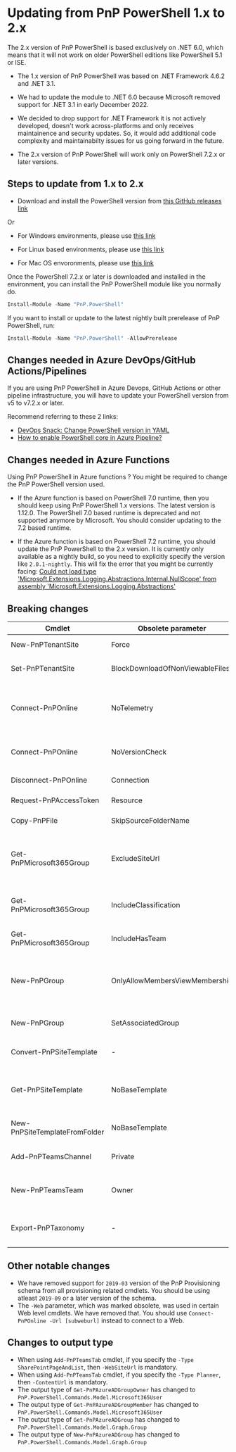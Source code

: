 # Updating from PnP PowerShell 1.x to 2.x

The 2.x version of PnP PowerShell is based exclusively on .NET 6.0, which means that it will not work on older PowerShell editions like PowerShell 5.1 or ISE.

- The 1.x version of PnP PowerShell was based on .NET Framework 4.6.2 and .NET 3.1.

- We had to update the module to .NET 6.0 because Microsoft removed support for .NET 3.1 in early December 2022.

- We decided to drop support for .NET Framework it is not actively developed, doesn't work across-platforms and only receives maintainence and security updates. So, it would add additional code complexity and maintainabilty issues for us going forward in the future.

- The 2.x version of PnP PowerShell will work only on PowerShell 7.2.x or later versions.

## Steps to update from 1.x to 2.x

- Download and install the PowerShell version from [this GitHub releases link](https://aka.ms/powershell-release?tag=lts)

Or

- For Windows environments, please use [this link](https://learn.microsoft.com/en-us/powershell/scripting/install/installing-powershell-on-windows?view=powershell-7.2)

- For Linux based environments, please use [this link](https://learn.microsoft.com/en-us/powershell/scripting/install/installing-powershell-on-linux?view=powershell-7.2)

- For Mac OS envoronments, please use [this link](https://learn.microsoft.com/en-us/powershell/scripting/install/installing-powershell-on-macos?view=powershell-7.2)

Once the PowerShell 7.2.x or later is downloaded and installed in the environment, you can install the PnP PowerShell module like you normally do.

```powershell
Install-Module -Name "PnP.PowerShell"
```

If you want to install or update to the latest nightly built prerelease of PnP PowerShell, run:

```powershell
Install-Module -Name "PnP.PowerShell" -AllowPrerelease
```

## Changes needed in Azure DevOps/GitHub Actions/Pipelines

If you are using PnP PowerShell in Azure Devops, GitHub Actions or other pipeline infrastructure, you will have to update your PowerShell version from v5 to v7.2.x or later.

Recommend referring to these 2 links:

- [DevOps Snack: Change PowerShell version in YAML](https://microsoft-bitools.blogspot.com/2021/02/devops-snack-change-powershell-version.html)
- [How to enable PowerShell core in Azure Pipeline?](https://theautomationcode.com/how-to-enable-powershell-core-in-azure-pipeline/)

## Changes needed in Azure Functions

Using PnP PowerShell in Azure functions ? You might be required to change the PnP PowerShell version used.

- If the Azure function is based on PowerShell 7.0 runtime, then you should keep using PnP PowerShell 1.x versions. The latest version is 1.12.0. The PowerShell 7.0 based runtime is deprecated and not supported anymore by Microsoft. You should consider updating to the 7.2 based runtime.

- If the Azure function is based on PowerShell 7.2 runtime, you should update the PnP PowerShell to the 2.x version. It is currently only available as a nightly build, so you need to explicitly specify the version like `2.0.1-nightly`. This will fix the error that you might be currently facing:  [Could not load type 'Microsoft.Extensions.Logging.Abstractions.Internal.NullScope' from assembly 'Microsoft.Extensions.Logging.Abstractions'](https://github.com/pnp/powershell/issues/2136)

## Breaking changes

| **Cmdlet** | **Obsolete parameter** | **Replacement parameter** | **Comment** |
| ----------- | ---------------------- | -------------------- | --------------------- |
| New-PnPTenantSite | Force | - | The parameter was obsolete and not used. It has been removed. |
| Set-PnPTenantSite | BlockDownloadOfNonViewableFiles | AllowDownloadingNonWebViewableFiles | The parameter was obsolete and hence removed. Use `AllowDownloadingNonWebViewableFiles` |
| Connect-PnPOnline | NoTelemetry | - | The parameter was obsolete and hence removed. Use `$env:PNP_DISABLETELEMETRY` environment variable or `Disable-PnPTelemetry/Enable-PnPTelemetry` cmdlet |
| Connect-PnPOnline | NoVersionCheck | - | The parameter was obsolete and hence removed. Use `$env:PNPPOWERSHELL_UPDATECHECK` environment variable |
| Disconnect-PnPOnline | Connection | - | The parameter was obsolete and hence removed. |
| Request-PnPAccessToken | Resource | Scopes | The parameter was obsolete and hence removed. Use `Scopes` instead |
| Copy-PnPFile | SkipSourceFolderName | - | The parameter was obsolete and has no effect currently nor was it used |
| Get-PnPMicrosoft365Group | ExcludeSiteUrl | IncludeSiteUrl | The parameter was obsolete and hence removed. The site url is now excluded by default. Use `IncludeSiteUrl` instead to include the site url of the underlying SharePoint site. |
| Get-PnPMicrosoft365Group | IncludeClassification | - | The parameter was obsolete and hence removed. The site classification is now included by default. |
| Get-PnPMicrosoft365Group | IncludeHasTeam | - | The parameter was obsolete and hence removed. The `HasTeam` is now included by default. |
| New-PnPGroup | OnlyAllowMembersViewMembership | - | The parameter was obsolete and hence removed. It is now done by default. Use `DisallowMembersViewMembership` to disallow group members viewing membership |
| New-PnPGroup | SetAssociatedGroup | - | The parameter was obsolete and hence removed. Use `Set-PnPGroup` cmdlet instead. |
| Convert-PnPSiteTemplate | - | - | We have removed support for `2019-03` provisioning schema. Use `2019-09` or later versions |
| Get-PnPSiteTemplate | NoBaseTemplate | - | The parameter was obsolete and hence removed. Use of this parameter is generally not required/recommended. It will use the connected web template |
| New-PnPSiteTemplateFromFolder | NoBaseTemplate | - | We have removed support for `2019-03` provisioning schema. Use `2019-09` or later versions |
| Add-PnPTeamsChannel | Private | ChannelType | The parameter was obsolete and hence removed. Use `-ChannelType` instead |
| New-PnPTeamsTeam | Owner | Owners | The parameter was obsolete and hence removed. Use `-Owners` instead which supports setting multiple owner of a Teams team |
| Export-PnPTaxonomy | - | - | The cmdlet does not support export of taxonomy using `UTF-7` encoding. If `UTF-7` is specified, it will switch to `UTF-8` encoding |

## Other notable changes

- We have removed support for `2019-03` version of the PnP Provisioning schema from all provisioning related cmdlets. You should be using atleast `2019-09` or a later version of the schema.
- The `-Web` parameter, which was marked obsolete, was used in certain Web level cmdlets. We have removed that. You should use `Connect-PnPOnline -Url [subweburl]` instead to connect to a Web.

## Changes to output type

- When using `Add-PnPTeamsTab` cmdlet, if you specify the `-Type SharePointPageAndList`, then `-WebSiteUrl` is mandatory.
- When using `Add-PnPTeamsTab` cmdlet, if you specify the `-Type Planner`, then `-ContentUrl` is mandatory.
- The output type of `Get-PnPAzureADGroupOwner` has changed to `PnP.PowerShell.Commands.Model.Microsoft365User`
- The output type of `Get-PnPAzureADGroupMember` has changed to `PnP.PowerShell.Commands.Model.Microsoft365User`
- The output type of `Get-PnPAzureADGroup` has changed to `PnP.PowerShell.Commands.Model.Graph.Group`
- The output type of `New-PnPAzureADGroup` has changed to `PnP.PowerShell.Commands.Model.Graph.Group`
